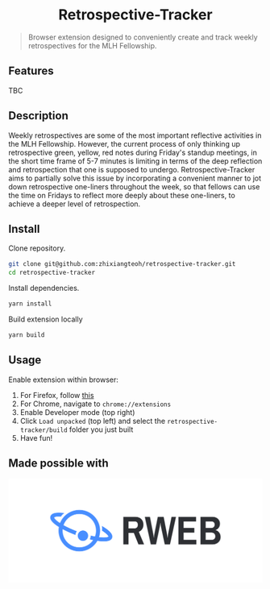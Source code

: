 <h1 align="center">Retrospective-Tracker</h1>

> Browser extension designed to conveniently create and track weekly retrospectives for the MLH Fellowship.

## Features
TBC

## Description

Weekly retrospectives are some of the most important reflective activities in the MLH Fellowship. However, the current process of only thinking up retrospective green, yellow, red notes during Friday's standup meetings, in the short time frame of 5-7 minutes is limiting in terms of the deep reflection and retrospection that one is supposed to undergo. Retrospective-Tracker aims to partially solve this issue by incorporating a convenient manner to jot down retrospective one-liners throughout the week, so that fellows can use the time on Fridays to reflect more deeply about these one-liners, to achieve a deeper level of retrospection.

## Install

Clone repository.
```sh
git clone git@github.com:zhixiangteoh/retrospective-tracker.git
cd retrospective-tracker
```

Install dependencies.
```sh
yarn install
```

Build extension locally
```sh
yarn build
```
## Usage

Enable extension within browser:
1. For Firefox, follow [this](https://developer.mozilla.org/en-US/docs/Mozilla/Add-ons/WebExtensions/Your_first_WebExtension#installing)
1. For Chrome, navigate to `chrome://extensions`
2. Enable Developer mode (top right)
3. Click `Load unpacked` (top left) and select the `retrospective-tracker/build` folder you just built
4. Have fun!

## Made possible with

![React Web Extension Boilerplate](logo.png)
